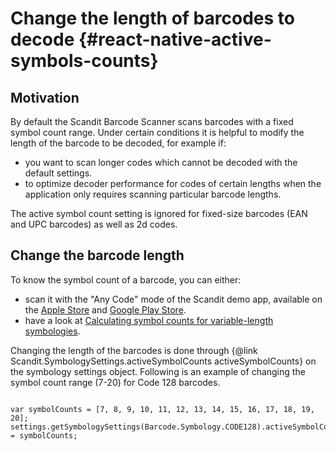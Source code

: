 Change the length of barcodes to decode {#react-native-active-symbols-counts}
=========================================================================

## Motivation

By default the Scandit Barcode Scanner scans barcodes with a fixed symbol count range.
Under certain conditions it is helpful to modify the length of the barcode to be decoded, for example if:

* you want to scan longer codes which cannot be decoded with the default settings.
* to optimize decoder performance for codes of certain lengths when the application only requires scanning particular barcode lengths.

The active symbol count setting is ignored for fixed-size barcodes (EAN and UPC barcodes) as well as 2d codes.

## Change the barcode length

To know the symbol count of a barcode, you can either:
* scan it with the "Any Code" mode of the Scandit demo app, available on the <a href="https://itunes.apple.com/app/id453880584">Apple Store</a> and <a href="https://play.google.com/store/apps/details?id=com.scandit.demoapp">Google Play Store</a>.
* have a look at <a href="../c_api/symbologies.html">Calculating symbol counts for variable-length symbologies</a>.


Changing the length of the barcodes is done through {@link Scandit.SymbologySettings.activeSymbolCounts activeSymbolCounts} on the symbology settings object.
Following is an example of changing the symbol count range (7-20) for Code 128 barcodes.


~~~~~~~~~~~~~~~~{.java}

var symbolCounts = [7, 8, 9, 10, 11, 12, 13, 14, 15, 16, 17, 18, 19, 20];
settings.getSymbologySettings(Barcode.Symbology.CODE128).activeSymbolCounts = symbolCounts;

~~~~~~~~~~~~~~~~
